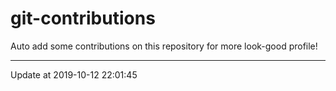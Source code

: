 # git-contributions

Auto add some contributions on this repository for more look-good profile!

---

Update at 2019-10-12 22:01:45
